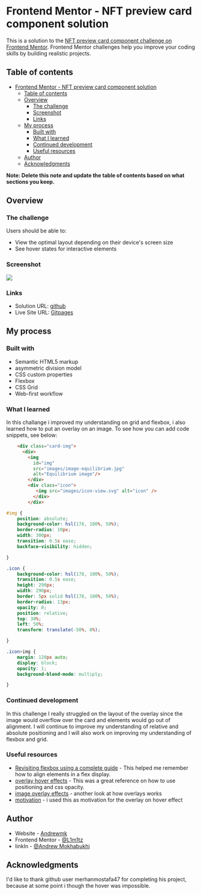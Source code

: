 # Frontend Mentor - NFT preview card component solution

This is a solution to the [NFT preview card component challenge on Frontend Mentor](https://www.frontendmentor.io/challenges/nft-preview-card-component-SbdUL_w0U). Frontend Mentor challenges help you improve your coding skills by building realistic projects. 

## Table of contents

- [Frontend Mentor - NFT preview card component solution](#frontend-mentor---nft-preview-card-component-solution)
  - [Table of contents](#table-of-contents)
  - [Overview](#overview)
    - [The challenge](#the-challenge)
    - [Screenshot](#screenshot)
    - [Links](#links)
  - [My process](#my-process)
    - [Built with](#built-with)
    - [What I learned](#what-i-learned)
    - [Continued development](#continued-development)
    - [Useful resources](#useful-resources)
  - [Author](#author)
  - [Acknowledgments](#acknowledgments)

**Note: Delete this note and update the table of contents based on what sections you keep.**

## Overview

### The challenge

Users should be able to:

- View the optimal layout depending on their device's screen size
- See hover states for interactive elements

### Screenshot

![](./screenshot.png)

### Links

- Solution URL: [github](https://github.com/L1m1tz/nft-preview-card-component)
- Live Site URL: [Gitpages](https://l1m1tz.github.io/nft-preview-card-component/)

## My process

### Built with

- Semantic HTML5 markup
- asymmetric division model
- CSS custom properties
- Flexbox
- CSS Grid
- Web-first workflow

### What I learned

In this challange i improved my understanding on grid and flexbox, i also learned how to put an overlay on an image.
To see how you can add code snippets, see below:

```html
    <div class="card-img">
      <div>
        <img
          id="img"
          src="images/image-equilibrium.jpg"
          alt="Equilibrium image"/>
        </div>  
        <div class="icon">
           <img src="images/icon-view.svg" alt="icon" />
          </div>
        </div>
```
```css
#img {
    position: absolute;
    background-color: hsl(178, 100%, 50%);
    border-radius: 10px;
    width: 300px;
    transition: 0.5s ease;
    backface-visibility: hidden;

}

.icon {
    background-color: hsl(178, 100%, 50%);
    transition: 0.5s ease;
    height: 290px;
    width: 290px;
    border: 5px solid hsl(178, 100%, 50%);
    border-radius: 13px;
    opacity: 0;
    position: relative;
    top: 30%;
    left: 50%;
    transform: translate(-50%, 0%);

}

.icon>img {
    margin: 120px auto;
    display: block;
    opacity: 1;
    background-blend-mode: multiply;

}
```


### Continued development

In this challenge I really struggled on the layout of the overlay since the image would overflow over the card and elements would go out of alignment. 
I will continue to improve my understanding of relative and absolute positioning and I will also work on improving my understanding of flexbox and grid.

### Useful resources

- [Revisiting flexbox using a complete guide](https://css-tricks.com/snippets/css/a-guide-to-flexbox/) - This helped me remember how to align elements in a flex display.
- [overlay hover effects](https://codepen.io/nxworld/pen/ZYNOBZ) - This was a great reference on how to use positioning and css opacity.
- [image overlay effects](https://www.w3schools.com/howto/howto_css_image_overlay.asp) - another look at how overlays works
- [motivation](https://merhanmostafa47.github.io/NFT-preview-card-component/) - i used this as motivation for the overlay on hover effect


## Author

- Website - [Andrewmk](https://www.siteforge.co.za)
- Frontend Mentor - [@L1m1tz](https://www.frontendmentor.io/profile/L1m1tz)
- linkIn - [@Andrew Mokhabukhi](https://www.linkedin.com/in/andrew-mokhabukhi-990a3420a/)


## Acknowledgments

I'd like to thank github user merhanmostafa47 for completing his project, because at some point i though the hover was impossible.
